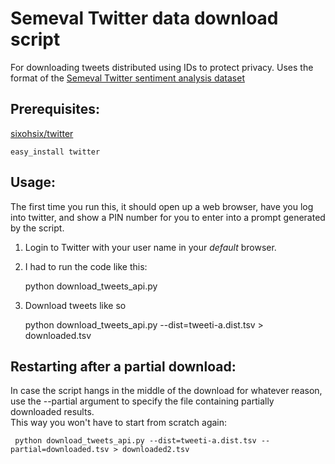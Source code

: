 Semeval Twitter data download script
====================

For downloading tweets distributed using IDs to protect privacy.  Uses the format of the [Semeval Twitter sentiment analysis dataset](http://www.cs.york.ac.uk/semeval-2013/task2/index.php?id=data)

Prerequisites:
--------------
[sixohsix/twitter](https://github.com/sixohsix/twitter)

	easy_install twitter

Usage:
--------------

The first time you run this, it should open up a web browser, have you log into twitter, and show a PIN number for you to enter into a prompt generated by the script.

1. Login to Twitter with your user name in your *default* browser.

2. I had to run the code like this: 

	python download_tweets_api.py

3. Download tweets like so

	python download_tweets_api.py --dist=tweeti-a.dist.tsv > downloaded.tsv


Restarting after a partial download:
--------------
In case the script hangs in the middle of the download for whatever reason, use the --partial argument to specify the file containing partially downloaded results.  
This way you won't have to start from scratch again:

     python download_tweets_api.py --dist=tweeti-a.dist.tsv --partial=downloaded.tsv > downloaded2.tsv
